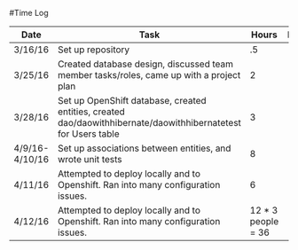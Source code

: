#Time Log

| Date  | Task   | Hours  | Notes   |
|-------|--------|--------|---------|
| 3/16/16 | Set up repository | .5 | |
| 3/25/16 | Created database design, discussed team member tasks/roles, came up with a project plan | 2 | |
| 3/28/16 | Set up OpenShift database, created entities, created dao/daowithhibernate/daowithhibernatetest for Users table | 3 | |
| 4/9/16-4/10/16 | Set up associations between entities, and wrote unit tests | 8 | |
| 4/11/16 | Attempted to deploy locally and to Openshift. Ran into many configuration issues. | 6 | |
| 4/12/16 | Attempted to deploy locally and to Openshift. Ran into many configuration issues. | 12 * 3 people = 36 | |
